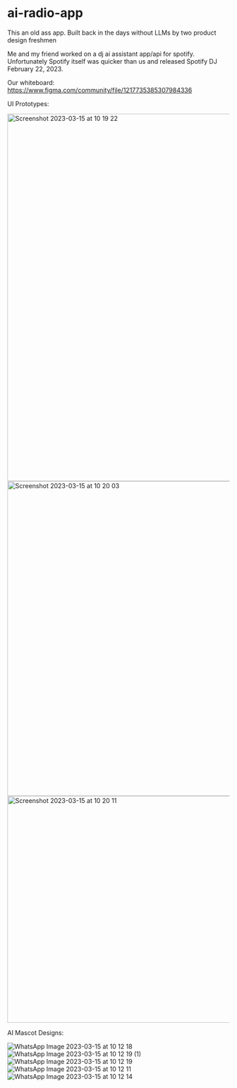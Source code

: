 # ai-radio-app


This an old ass app. Built back in the days without LLMs by two product design freshmen

Me and my friend worked on a dj ai assistant app/api for spotify. Unfortunately Spotify itself was quicker than us and released Spotify DJ February 22, 2023.


Our whiteboard: https://www.figma.com/community/file/1217735385307984336


UI Prototypes:

<img width="831" alt="Screenshot 2023-03-15 at 10 19 22" src="https://user-images.githubusercontent.com/98890853/225238664-833dc052-15bd-4376-a69f-acb09932f5cd.png">

<img width="712" alt="Screenshot 2023-03-15 at 10 20 03" src="https://user-images.githubusercontent.com/98890853/225238762-4f82bb68-7856-43eb-990b-be591ceaf8aa.png">

<img width="513" alt="Screenshot 2023-03-15 at 10 20 11" src="https://user-images.githubusercontent.com/98890853/225238769-56450769-466d-4133-aa76-ce186cefcce8.png">

AI Mascot Designs:

![WhatsApp Image 2023-03-15 at 10 12 18](https://user-images.githubusercontent.com/98890853/225238862-8a5e5eb3-dc17-491a-9d1c-f3cfb62fd380.jpeg)
![WhatsApp Image 2023-03-15 at 10 12 19 (1)](https://user-images.githubusercontent.com/98890853/225238873-de44a2ad-b48b-461f-a490-f8a42976494a.jpeg)
![WhatsApp Image 2023-03-15 at 10 12 19](https://user-images.githubusercontent.com/98890853/225238889-7c9e9901-37a9-49d0-b36a-f2e32fa02673.jpeg)
![WhatsApp Image 2023-03-15 at 10 12 11](https://user-images.githubusercontent.com/98890853/225238907-de830a76-f0fd-40bd-ac1d-1f55626fe301.jpeg)
![WhatsApp Image 2023-03-15 at 10 12 14](https://user-images.githubusercontent.com/98890853/225238942-6cf1da26-b337-4fca-b5df-69f2f32ffcee.jpeg)

